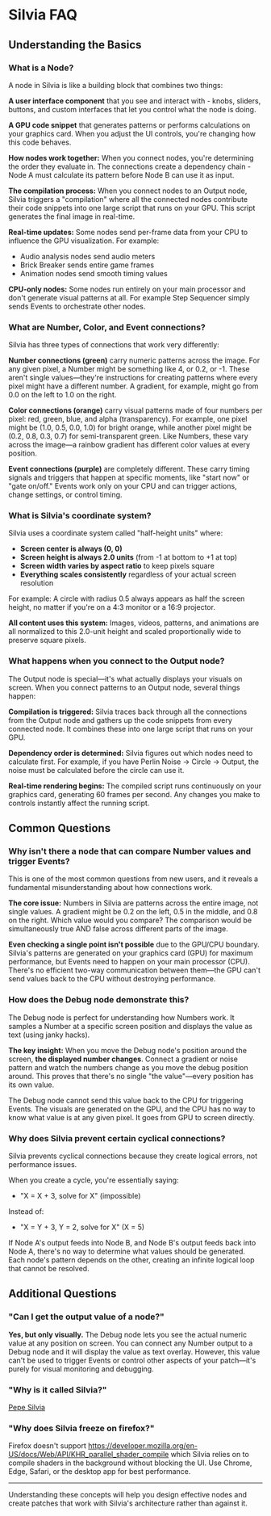 # Silvia FAQ

## Understanding the Basics

### What is a Node?

A node in Silvia is like a building block that combines two things:

**A user interface component** that you see and interact with - knobs, sliders, buttons, and custom interfaces that let you control what the node is doing.

**A GPU code snippet** that generates patterns or performs calculations on your graphics card. When you adjust the UI controls, you're changing how this code behaves.

**How nodes work together:** When you connect nodes, you're determining the order they evaluate in. The connections create a dependency chain - Node A must calculate its pattern before Node B can use it as input.

**The compilation process:** When you connect nodes to an Output node, Silvia triggers a "compilation" where all the connected nodes contribute their code snippets into one large script that runs on your GPU. This script generates the final image in real-time.

**Real-time updates:** Some nodes send per-frame data from your CPU to influence the GPU visualization. For example:
- Audio analysis nodes send audio meters
- Brick Breaker sends entire game frames
- Animation nodes send smooth timing values

**CPU-only nodes:** Some nodes run entirely on your main processor and don't generate visual patterns at all. For example Step Sequencer simply sends Events to orchestrate other nodes.

### What are Number, Color, and Event connections?

Silvia has three types of connections that work very differently:

**Number connections (green)** carry numeric patterns across the image. For any given pixel, a Number might be something like 4, or 0.2, or -1. These aren't single values—they're instructions for creating patterns where every pixel might have a different number. A gradient, for example, might go from 0.0 on the left to 1.0 on the right.

**Color connections (orange)** carry visual patterns made of four numbers per pixel: red, green, blue, and alpha (transparency). For example, one pixel might be (1.0, 0.5, 0.0, 1.0) for bright orange, while another pixel might be (0.2, 0.8, 0.3, 0.7) for semi-transparent green. Like Numbers, these vary across the image—a rainbow gradient has different color values at every position.

**Event connections (purple)** are completely different. These carry timing signals and triggers that happen at specific moments, like "start now" or "gate on/off." Events work only on your CPU and can trigger actions, change settings, or control timing.

### What is Silvia's coordinate system?

Silvia uses a coordinate system called "half-height units" where:

- **Screen center is always (0, 0)**
- **Screen height is always 2.0 units** (from -1 at bottom to +1 at top)
- **Screen width varies by aspect ratio** to keep pixels square
- **Everything scales consistently** regardless of your actual screen resolution

For example: A circle with radius 0.5 always appears as half the screen height, no matter if you're on a 4:3 monitor or a 16:9 projector.

**All content uses this system:** Images, videos, patterns, and animations are all normalized to this 2.0-unit height and scaled proportionally wide to preserve square pixels.

### What happens when you connect to the Output node?

The Output node is special—it's what actually displays your visuals on screen. When you connect patterns to an Output node, several things happen:

**Compilation is triggered:** Silvia traces back through all the connections from the Output node and gathers up the code snippets from every connected node. It combines these into one large script that runs on your GPU.

**Dependency order is determined:** Silvia figures out which nodes need to calculate first. For example, if you have Perlin Noise → Circle → Output, the noise must be calculated before the circle can use it.

**Real-time rendering begins:** The compiled script runs continuously on your graphics card, generating 60 frames per second. Any changes you make to controls instantly affect the running script.

## Common Questions

### Why isn't there a node that can compare Number values and trigger Events?

This is one of the most common questions from new users, and it reveals a fundamental misunderstanding about how connections work.

**The core issue:** Numbers in Silvia are patterns across the entire image, not single values. A gradient might be 0.2 on the left, 0.5 in the middle, and 0.8 on the right. Which value would you compare? The comparison would be simultaneously true AND false across different parts of the image.

**Even checking a single point isn't possible** due to the GPU/CPU boundary. Silvia's patterns are generated on your graphics card (GPU) for maximum performance, but Events need to happen on your main processor (CPU). There's no efficient two-way communication between them—the GPU can't send values back to the CPU without destroying performance.

### How does the Debug node demonstrate this?

The Debug node is perfect for understanding how Numbers work. It samples a Number at a specific screen position and displays the value as text (using janky hacks).

**The key insight:** When you move the Debug node's position around the screen, **the displayed number changes**. Connect a gradient or noise pattern and watch the numbers change as you move the debug position around. This proves that there's no single "the value"—every position has its own value.

The Debug node cannot send this value back to the CPU for triggering Events. The visuals are generated on the GPU, and the CPU has no way to know what value is at any given pixel. It goes from GPU to screen directly.

### Why does Silvia prevent certain cyclical connections?

Silvia prevents cyclical connections because they create logical errors, not performance issues.

When you create a cycle, you're essentially saying:
- "X = X + 3, solve for X" (impossible)

Instead of:
- "X = Y + 3, Y = 2, solve for X" (X = 5)

If Node A's output feeds into Node B, and Node B's output feeds back into Node A, there's no way to determine what values should be generated. Each node's pattern depends on the other, creating an infinite logical loop that cannot be resolved.

## Additional Questions

### "Can I get the output value of a node?"

**Yes, but only visually.** The Debug node lets you see the actual numeric value at any position on screen. You can connect any Number output to a Debug node and it will display the value as text overlay. However, this value can't be used to trigger Events or control other aspects of your patch—it's purely for visual monitoring and debugging.

### "Why is it called Silvia?"
[Pepe Silvia](https://knowyourmeme.com/memes/pepe-silvia)

### "Why does Silvia freeze on firefox?"
Firefox doesn't support https://developer.mozilla.org/en-US/docs/Web/API/KHR_parallel_shader_compile which Silvia relies on to compile shaders in the background without blocking the UI. Use Chrome, Edge, Safari, or the desktop app for best performance.

---

Understanding these concepts will help you design effective nodes and create patches that work with Silvia's architecture rather than against it.